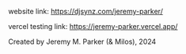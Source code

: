 website link: https://djsynz.com/jeremy-parker/

vercel testing link: https://jeremy-parker.vercel.app/

Created by Jeremy M. Parker (& Milos), 2024
